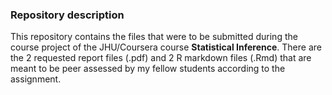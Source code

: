 ### Repository description
This repository contains the files that were to be submitted during the course project of the JHU/Coursera course **Statistical Inference**.
There are the 2 requested report files (.pdf) and 2 R markdown files (.Rmd) that are meant to be peer assessed by my fellow students according to the assignment.
